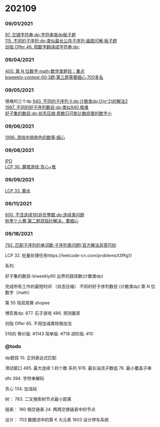 # 202109

### 09/01/2021
[97. 交错字符串;dp;字符串类dp板子题](../../java/org/rongjoker/dp/target/IsInterleave97.java)<br>
[115. 不同的子序列;dp;类似最长公共子序列;画图可解;板子题](../../java/org/rongjoker/dp/decide/NumDistinct115.java)<br>
[剑指 Offer 46. 把数字翻译成字符串;dp;](../../java/org/rongjoker/dp/target/TranslateNum.java)<br>



### 09/04/2021
[400. 第 N 位数字;math;数学类题目；重点](../../java/org/rongjoker/array/FindNthDigit400.java)<br>
[biweekly-contest-60;3题;第三题需要细心;700多名](../../java/org/rongjoker/contest/biweekly60)<br>


### 09/05/2021
很难的三个dp
[940. 不同的子序列 II;dp;计数类dp;O(n^2)的解法2](../../java/org/rongjoker/dp/decide/DistinctSubseqII.java)<br>
[1987. 不同的好子序列数目;dp;类似940,极难](../../java/org/rongjoker/dp/decide/NumberOfUniqueGoodSubsequences1987.java)<br>
[好子集的数目;dp;状态压缩;质数只可能比数组里的数字小](../../java/org/rongjoker/dp/decide/NumberOfGoodSubsets.java)<br>


### 09/06/2021
[1996. 游戏中弱角色的数量;细心](../../java/org/rongjoker/array/NumberOfWeakCharacters1996.java)<br>


### 09/08/2021
[IPO](../../java/org/rongjoker/stack/FindMaximizedCapital502.java)<br>
[LCP 30. 魔塔游戏;贪心+堆](../../java/org/rongjoker/stack/MagicTower.java)<br>


### 09/09/2021
[LCP 33. 蓄水](../../java/org/rongjoker/array/StoreWater.java)<br>

### 09/11/2021
[600. 不含连续1的非负整数;dp;连续类问题](../../java/org/rongjoker/dp/target/FindIntegers600.java)<br>
[秋季个人赛;第二题双指针解决，要细心](../../java/org/rongjoker/contest/autumn)<br>


### 09/18/2021
[792. 匹配子序列的单词数;子序列类问题l;官方解法非常巧妙](../../java/org/rongjoker/array/NumMatchingSubseq792.java)<br>



LCP 32. 批量处理任务https://leetcode-cn.com/problems/t3fKg1/

系列:

好子集的数目-biweekly60
出界的路径数(计数类dp)

完成所有工作的最短时间 （状态压缩）
不同的好子序列数目 (计数类dp)
第 N 位数字（math）

第 55 场双周赛 shopee

博弈类dp:
877. 石子游戏
486. 预测赢家

剑指 Offer 65. 不用加减乘除做加法


516的
等价版: #1143
简单版: #718
进阶版: #10

### @todo

dp题目
10. 正则表达式匹配

滑动窗口
485. 最大连续 1 的个数 系列
978. 最长湍流子数组
76. 最小覆盖子串

dfs
394. 字符串解码

贪心
134. 加油站

树：
783. 二叉搜索树节点最小距离

链表：
     160
     相交链表
     24. 两两交换链表中的节点

设计：
703
数据流中的第 K 大元素
1603
设计停车系统  









